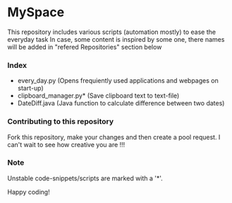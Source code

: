 # MySpace
This repository includes various scripts (automation mostly) to ease the everyday task
In case, some content is inspired by some one, there names will be added in "refered Repositories" section below

### Index
- every_day.py (Opens frequiently used applications and webpages on start-up)
- clipboard_manager.py* (Save clipboard text to text-file)
- DateDiff.java (Java function to calculate difference between two dates)

### Contributing to this repository
Fork this repository, make your changes and then create a pool request.
I can't wait to see how creative you are !!!

### Note
Unstable code-snippets/scripts are marked with a '*'.

Happy coding!
